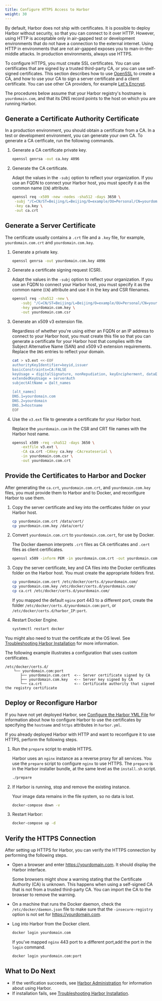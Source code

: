 ```yaml
---
title: Configure HTTPS Access to Harbor
weight: 30
---
```


By default, Harbor does not ship with certificates. It is possible to deploy Harbor without security, so that you can connect to it over HTTP. However, using HTTP is acceptable only in air-gapped test or development environments that do not have a connection to the external internet. Using HTTP in environments that are not air-gapped exposes you to man-in-the-middle attacks. In production environments, always use HTTPS. 

To configure HTTPS, you must create SSL certificates. You can use certificates that are signed by a trusted third-party CA, or you can use self-signed certificates. This section describes how to use [OpenSSL](https://www.openssl.org/) to create a CA, and how to use your CA to sign a server certificate and a client certificate. You can use other CA providers, for example [Let's Encrypt](https://letsencrypt.org/).

The procedures below assume that your Harbor registry's hostname is `yourdomain.com`, and that its DNS record points to the host on which you are running Harbor. 

## Generate a Certificate Authority Certificate

In a production environment, you should obtain a certificate from a CA. In a test or development environment, you can generate your own CA. To generate a CA certficate, run the following commands. 

1. Generate a CA certificate private key.

    ```sh
    openssl genrsa -out ca.key 4096
    ```

1. Generate the CA certificate.

   Adapt the values in the `-subj` option to reflect your organization. If you use an FQDN to connect your Harbor host, you must specify it as the common name (`CN`) attribute.
   
    ```sh
    openssl req -x509 -new -nodes -sha512 -days 3650 \
     -subj "/C=CN/ST=Beijing/L=Beijing/O=example/OU=Personal/CN=yourdomain.com" \
     -key ca.key \
     -out ca.crt
    ```

## Generate a Server Certificate

The certificate usually contains a `.crt` file and a `.key` file, for example, `yourdomain.com.crt` and `yourdomain.com.key`.

1. Generate a private key.

    ```sh
    openssl genrsa -out yourdomain.com.key 4096
    ```

1. Generate a certificate signing request (CSR).

   Adapt the values in the `-subj` option to reflect your organization. If you use an FQDN to connect your Harbor host, you must specify it as the common name (`CN`) attribute and use it in the key and CSR filenames.

    ```sh
    openssl req -sha512 -new \
        -subj "/C=CN/ST=Beijing/L=Beijing/O=example/OU=Personal/CN=yourdomain.com" \
        -key yourdomain.com.key \
        -out yourdomain.com.csr
    ```

1. Generate an x509 v3 extension file.

    Regardless of whether you're using either an FQDN or an IP address to connect to your Harbor host, you must create this file so that you can generate a certificate for your Harbor host that complies with the Subject Alternative Name (SAN) and x509 v3 extension requirements. Replace the `DNS` entries to reflect your domain.

    ```sh
    cat > v3.ext <<-EOF
    authorityKeyIdentifier=keyid,issuer
    basicConstraints=CA:FALSE
    keyUsage = digitalSignature, nonRepudiation, keyEncipherment, dataEncipherment
    extendedKeyUsage = serverAuth
    subjectAltName = @alt_names

    [alt_names]
    DNS.1=yourdomain.com
    DNS.2=yourdomain
    DNS.3=hostname
    EOF
    ```

1. Use the `v3.ext` file to generate a certificate for your Harbor host.
   
    Replace the `yourdomain.com` in the CSR and CRT file names with the Harbor host name.

    ```sh
    openssl x509 -req -sha512 -days 3650 \
        -extfile v3.ext \
        -CA ca.crt -CAkey ca.key -CAcreateserial \
        -in yourdomain.com.csr \
        -out yourdomain.com.crt
    ```

## Provide the Certificates to Harbor and Docker

After generating the `ca.crt`, `yourdomain.com.crt`, and `yourdomain.com.key` files, you must provide them to Harbor and to Docker, and reconfigure Harbor to use them.

1. Copy the server certificate and key into the certficates folder on your Harbor host.

    ```sh
    cp yourdomain.com.crt /data/cert/
    cp yourdomain.com.key /data/cert/
    ```

1. Convert `yourdomain.com.crt` to `yourdomain.com.cert`, for use by Docker.

    The Docker daemon interprets `.crt` files as CA certificates and `.cert` files as client certificates.

    ```sh
    openssl x509 -inform PEM -in yourdomain.com.crt -out yourdomain.com.cert
    ```

1. Copy the server certificate, key and CA files into the Docker certificates folder on the Harbor host. You must create the appropriate folders first.

    ```sh
    cp yourdomain.com.cert /etc/docker/certs.d/yourdomain.com/
    cp yourdomain.com.key /etc/docker/certs.d/yourdomain.com/
    cp ca.crt /etc/docker/certs.d/yourdomain.com/
    ```

    If you mapped the default `nginx` port 443 to a different port, create the folder `/etc/docker/certs.d/yourdomain.com:port`, or `/etc/docker/certs.d/harbor_IP:port`.

1. Restart Docker Engine.

    ```sh
    systemctl restart docker
    ```

You might also need to trust the certificate at the OS level. See [Troubleshooting Harbor Installation](troubleshoot-installation.md#https) for more information.

The following example illustrates a configuration that uses custom certificates.

```
/etc/docker/certs.d/
    └── yourdomain.com:port
       ├── yourdomain.com.cert  <-- Server certificate signed by CA
       ├── yourdomain.com.key   <-- Server key signed by CA
       └── ca.crt               <-- Certificate authority that signed the registry certificate
```

## Deploy or Reconfigure Harbor

If you have not yet deployed Harbor, see [Configure the Harbor YML File](configure-yml-file.md) for information about how to configure Harbor to use the certificates by specifying the `hostname` and `https` attributes in `harbor.yml`.

If you already deployed Harbor with HTTP and want to reconfigure it to use HTTPS, perform the following steps.

1. Run the `prepare` script to enable HTTPS.

    Harbor uses an `nginx` instance as a reverse proxy for all services. You use the `prepare` script to configure `nginx` to use HTTPS. The `prepare` is in the Harbor installer bundle, at the same level as the `install.sh` script.

    ```sh
    ./prepare
    ```

1. If Harbor is running, stop and remove the existing instance. 

    Your image data remains in the file system, so no data is lost.

    ```sh
    docker-compose down -v
    ```

1. Restart Harbor:

    ```sh
    docker-compose up -d
    ```

## Verify the HTTPS Connection

After setting up HTTPS for Harbor, you can verify the HTTPS connection by performing the following steps.

* Open a browser and enter https://yourdomain.com. It should display the Harbor interface.

    Some browsers might show a warning stating that the Certificate Authority (CA) is unknown. This happens when using a self-signed CA that is not from a trusted third-party CA. You can import the CA to the browser to remove the warning.

* On a machine that runs the Docker daemon, check the `/etc/docker/daemon.json` file to make sure that the `-insecure-registry` option is not set for https://yourdomain.com.

* Log into Harbor from the Docker client.

    ```sh
    docker login yourdomain.com
    ```

    If you've mapped `nginx` 443 port to a different port,add the port in the `login` command.

    ```sh
    docker login yourdomain.com:port
    ```
   
## What to Do Next

- If the verification succeeds, see [Harbor Administration](../administration) for information about using Harbor.
- If installation fails, see [Troubleshooting Harbor Installation](troubleshoot-installation.md).
